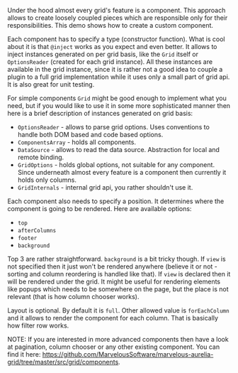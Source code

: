 Under the hood almost every grid's feature is a component. This approach allows to create loosely coupled pieces 
which are responsible only for their responsibilities. This demo shows how to create a custom component.

Each component has to specify a type (constructor function). What is cool about it is that `@inject` works as you expect
and even better. It allows to inject instances generated on per grid basis, like the `Grid` itself or 
`OptionsReader` (created for each grid instance). All these instances are available in the grid instance, since it is rather
not a good idea to couple a plugin to a full grid implementation while it uses only a small part of grid api. It is also
great for unit testing.

For simple components `Grid` might be good enough to implement what you need, but if you would like to use it in 
some more sophisticated manner then here is a brief description of instances generated on grid basis:

* `OptionsReader` - allows to parse grid options. Uses conventions to handle both DOM based and code based options.
* `ComponentsArray` - holds all components.
* `DataSource` - allows to read the data source. Abstraction for local and remote binding.
* `GridOptions` - holds global options, not suitable for any component. Since underneath almost every feature is a component
then currently it holds only columns.
* `GridInternals` - internal grid api, you rather shouldn't use it. 

Each component also needs to specify a position. It determines where the component is going to be rendered. Here are available options:
* `top`
* `afterColumns`
* `footer`
* `background`

Top 3 are rather straightforward. `background` is a bit tricky though. If `view` is not specified then it just won't be 
rendered anywhere (believe it or not - sorting and column reordering is handled like that). If `view` is declared then it will be
rendered under the grid. It might be useful for rendering elements like popups which needs to be somewhere on the page, but the place is
not relevant (that is how column chooser works).

Layout is optional. By default it is `full`. Other allowed value is `forEachColumn` and it allows to render the component for each
column. That is basically how filter row works.

NOTE: If you are interested in more advanced components then have a look at pagination, column chooser or any other existing component.
You can find it here: https://github.com/MarvelousSoftware/marvelous-aurelia-grid/tree/master/src/grid/components.